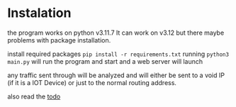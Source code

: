 # Instalation

the program works on python  v3.11.7
It can work on v3.12 but there maybe problems with package installation.

install required packages
```pip install -r requirements.txt```
running ```python3 main.py``` will run the program and start and a web server will launch

any traffic sent through will be analyzed and will either be sent to a void IP (if it is a IOT Device) or just to the normal routing address.

also read the [todo](https://github.com/Zigler21/IOT-vlan-seperator/wiki/TODO)
